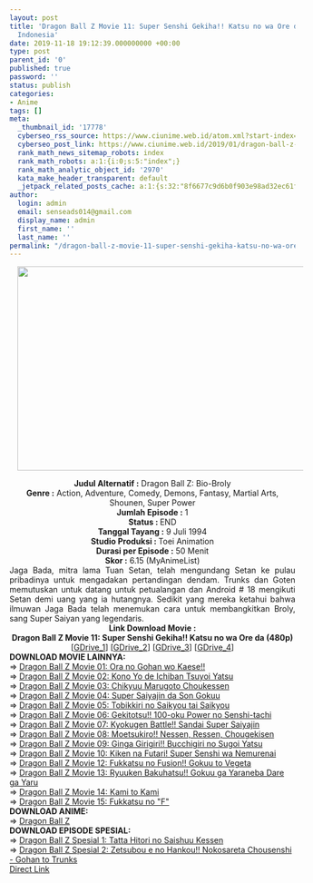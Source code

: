 ```yaml
---
layout: post
title: 'Dragon Ball Z Movie 11: Super Senshi Gekiha!! Katsu no wa Ore da Movie Subtitle
  Indonesia'
date: 2019-11-18 19:12:39.000000000 +00:00
type: post
parent_id: '0'
published: true
password: ''
status: publish
categories:
- Anime
tags: []
meta:
  _thumbnail_id: '17778'
  cyberseo_rss_source: https://www.ciunime.web.id/atom.xml?start-index=3001&max-results=150
  cyberseo_post_link: https://www.ciunime.web.id/2019/01/dragon-ball-z-movie-11-super-senshi.html
  rank_math_news_sitemap_robots: index
  rank_math_robots: a:1:{i:0;s:5:"index";}
  rank_math_analytic_object_id: '2970'
  kata_make_header_transparent: default
  _jetpack_related_posts_cache: a:1:{s:32:"8f6677c9d6b0f903e98ad32ec61f8deb";a:2:{s:7:"expires";i:1645938380;s:7:"payload";a:0:{}}}
author:
  login: admin
  email: senseads014@gmail.com
  display_name: admin
  first_name: ''
  last_name: ''
permalink: "/dragon-ball-z-movie-11-super-senshi-gekiha-katsu-no-wa-ore-da-movie-subtitle-indonesia/"
---
```

<div class="separator" style="clear: both; text-align: center;"><a href="https://1.bp.blogspot.com/-pEwA1PLlULY/XEl9g-bSOmI/AAAAAAAAIPY/-6kop5MXl7IfbCs6UtvQvNi3GsX2RylyACPcBGAYYCw/s1600/Dragon%2BBall%2BZ%2BMovie%2B11%2B-%2BSuper%2BSenshi%2BGekiha%2521%2521%2BKatsu%2Bno%2Bwa%2BOre%2Bda.jpg" imageanchor="1" style="margin-left: 1em; margin-right: 1em;"><img border="0" data-original-height="720" data-original-width="1280" height="360" src="{{ site.baseurl }}/assets/2019/11/Dragon%2BBall%2BZ%2BMovie%2B11%2B-%2BSuper%2BSenshi%2BGekiha%2521%2521%2BKatsu%2Bno%2Bwa%2BOre%2Bda.jpg" width="640" /></a></div>
<p>
<div style="text-align: center;"><b>Judul</b><b><b> Alternatif</b> :</b> Dragon Ball Z: Bio-Broly</div>
<div style="text-align: center;"><b><b>Genre :</b></b> Action, Adventure, Comedy, Demons, Fantasy, Martial Arts, Shounen, Super Power</div>
<div style="text-align: center;"><b>Jumlah Episode :</b> 1<br /><b>Status :&nbsp;</b>END<br /><b>Tanggal Tayang :</b> 9 Juli 1994<br /><b>Studio Produksi : </b>Toei Animation<br /><b>Durasi per Episode :</b> 50 Menit</div>
<div style="text-align: center;"><b>Skor :</b> 6.15 (MyAnimeList)</div>
<div style="text-align: center;"></div>
<div style="text-align: justify;">Jaga Bada, mitra lama Tuan Setan, telah mengundang Setan ke pulau pribadinya untuk mengadakan pertandingan dendam. Trunks dan Goten memutuskan untuk datang untuk petualangan dan Android # 18 mengikuti Setan demi uang yang ia hutangnya. Sedikit yang mereka ketahui bahwa ilmuwan Jaga Bada telah menemukan cara untuk membangkitkan Broly, sang Super Saiyan yang legendaris.</div>
<div style="text-align: justify;"></div>
<div style="text-align: justify;"></div>
<div style="text-align: center;"><b>Link Download Movie :</b></div>
<div style="text-align: center;"></div>
<div style="text-align: center;"><b>Dragon Ball Z Movie 11: Super Senshi Gekiha!! Katsu no wa Ore da (480p)</b></div>
<div style="text-align: center;">[<a href="https://drive.google.com/uc?id=16WK6Mol2mwyvCfzFrejx0K6i2KMdUhMv" target="_blank" rel="noopener">GDrive_1</a>] [<a href="https://drive.google.com/uc?id=1Dk5slm-HGpJHdYBhQnF4jLUUL2uDi-T0" target="_blank" rel="noopener">GDrive_2</a>] [<a href="https://drive.google.com/uc?id=1YrT_VRgrGhPDdMFIdbcJub_XCOXfopYo" target="_blank" rel="noopener">GDrive_3</a>]&nbsp;[<a href="https://drive.google.com/uc?export=download&amp;id=0B79eFtsph9oASzJFWHdjeTNEVEE" target="_blank" rel="noopener">GDrive_4</a>]
<div style="text-align: left;">
<div style="text-align: left;"></div>
<div style="text-align: left;"><b>DOWNLOAD MOVIE LAINNYA:</b></div>
<div style="text-align: left;"></div>
<div style="text-align: left;">
<div style="text-align: left;">=&gt;&nbsp;<a href="https://www.ciunime.web.id/2019/01/dragon-ball-z-movie-01-ora-no-gohan-wo.html" target="_blank" rel="noopener">Dragon Ball Z Movie 01: Ora no Gohan wo Kaese!!</a></div>
<div style="text-align: left;">=&gt;&nbsp;<a href="https://www.ciunime.web.id/2019/01/dragon-ball-z-movie-02-kono-yo-de.html" target="_blank" rel="noopener">Dragon Ball Z Movie 02: Kono Yo de Ichiban Tsuyoi Yatsu</a></div>
<div style="text-align: left;">=&gt;&nbsp;<a href="https://www.ciunime.web.id/2019/01/dragon-ball-z-movie-03-chikyuu-marugoto.html" target="_blank" rel="noopener">Dragon Ball Z Movie 03: Chikyuu Marugoto Choukessen</a></div>
<div style="text-align: left;">=&gt;&nbsp;<a href="https://www.ciunime.web.id/2019/01/dragon-ball-z-movie-04-super-saiyajin.html" target="_blank" rel="noopener">Dragon Ball Z Movie 04: Super Saiyajin da Son Gokuu</a></div>
<div style="text-align: left;">=&gt;&nbsp;<a href="https://www.ciunime.web.id/2019/01/dragon-ball-z-movie-05-tobikkiri-no.html" target="_blank" rel="noopener">Dragon Ball Z Movie 05: Tobikkiri no Saikyou tai Saikyou</a></div>
<div style="text-align: left;">=&gt;&nbsp;<a href="https://www.ciunime.web.id/2019/01/dragon-ball-z-movie-06-gekitotsu-100.html" target="_blank" rel="noopener">Dragon Ball Z Movie 06: Gekitotsu!! 100-oku Power no Senshi-tachi</a></div>
<div style="text-align: left;">=&gt;&nbsp;<a href="https://www.ciunime.web.id/2019/01/dragon-ball-z-movie-07-kyokugen-battle.html" target="_blank" rel="noopener">Dragon Ball Z Movie 07: Kyokugen Battle!! Sandai Super Saiyajin</a></div>
<div style="text-align: left;">=&gt;&nbsp;<a href="https://www.ciunime.web.id/2019/01/dragon-ball-z-movie-08-moetsukiro.html" target="_blank" rel="noopener">Dragon Ball Z Movie 08: Moetsukiro!! Nessen, Ressen, Chougekisen</a></div>
<div style="text-align: left;">=&gt;&nbsp;<a href="https://www.ciunime.web.id/2019/01/dragon-ball-z-movie-09-ginga-girigiri.html" target="_blank" rel="noopener">Dragon Ball Z Movie 09: Ginga Girigiri!! Bucchigiri no Sugoi Yatsu</a></div>
<div style="text-align: left;">=&gt;&nbsp;<a href="https://www.ciunime.web.id/2019/01/dragon-ball-z-movie-10-kiken-na-futari.html" target="_blank" rel="noopener">Dragon Ball Z Movie 10: Kiken na Futari! Super Senshi wa Nemurenai</a></div>
<div style="text-align: left;">=&gt;&nbsp;<a href="https://www.ciunime.web.id/2019/01/dragon-ball-z-movie-12-fukkatsu-no.html" target="_blank" rel="noopener">Dragon Ball Z Movie 12: Fukkatsu no Fusion!! Gokuu to Vegeta</a></div>
<div style="text-align: left;">=&gt;&nbsp;<a href="https://www.ciunime.web.id/2019/01/dragon-ball-z-movie-13-ryuuken.html" target="_blank" rel="noopener">Dragon Ball Z Movie 13: Ryuuken Bakuhatsu!! Gokuu ga Yaraneba Dare ga Yaru</a></div>
<div style="text-align: left;">=&gt;&nbsp;<a href="https://www.ciunime.web.id/2019/01/dragon-ball-z-movie-14-kami-to-kami.html" target="_blank" rel="noopener">Dragon Ball Z Movie 14: Kami to Kami</a></div>
<div style="text-align: left;">=&gt;&nbsp;<a href="https://www.ciunime.web.id/2019/01/dragon-ball-z-movie-15-fukkatsu-no-f.html" target="_blank" rel="noopener">Dragon Ball Z Movie 15: Fukkatsu no "F"</a></div>
</div>
<div style="text-align: left;"></div>
<div style="text-align: left;">
<div style="text-align: left;"><b>DOWNLOAD ANIME:</b></div>
<div style="text-align: left;"></div>
<div style="text-align: left;">=&gt;&nbsp;<a href="https://www.ciunime.web.id/2019/04/dragon-ball-z-episode-001-291-end-batch.html" target="_blank" rel="noopener">Dragon Ball Z</a></div>
<div style="text-align: left;"></div>
<div style="text-align: left;"></div>
<div style="text-align: left;"><b>DOWNLOAD EPISODE SPESIAL:</b></div>
<div style="text-align: left;"></div>
<div style="text-align: left;">
<div style="text-align: left;">=&gt;&nbsp;<a href="https://www.ciunime.web.id/2019/08/dragon-ball-z-spesial-1-tatta-hitori-no.html" target="_blank" rel="noopener">Dragon Ball Z Spesial 1: Tatta Hitori no Saishuu Kessen</a></div>
<div style="text-align: left;">=&gt;&nbsp;<a href="https://www.ciunime.web.id/2019/08/dragon-ball-z-spesial-2-zetsubou-e-no.html" target="_blank" rel="noopener">Dragon Ball Z Spesial 2: Zetsubou e no Hankou!! Nokosareta Chousenshi - Gohan to Trunks</a></div>
</div>
<div style="text-align: left;"></div>
<div style="text-align: left;">
<div style="text-align: left;"></div>
</div>
</div>
</div>
</div>
<link rel="stylesheet" href="https://cdnjs.cloudflare.com/ajax/libs/font-awesome/4.7.0/css/font-awesome.min.css" />
<div class="divbtn"> <a href="https://handymansurrender.com/fihup8buzv?key=94550f7ce39444073321dde3b8782f97" class="btn"><i class="fa fa-download"></i> Direct Link</a> </div>
